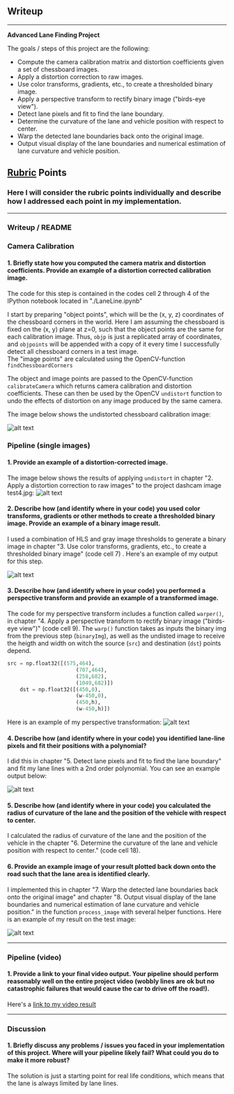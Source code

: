 ## Writeup

---

**Advanced Lane Finding Project**

The goals / steps of this project are the following:

* Compute the camera calibration matrix and distortion coefficients given a set of chessboard images.
* Apply a distortion correction to raw images.
* Use color transforms, gradients, etc., to create a thresholded binary image.
* Apply a perspective transform to rectify binary image ("birds-eye view").
* Detect lane pixels and fit to find the lane boundary.
* Determine the curvature of the lane and vehicle position with respect to center.
* Warp the detected lane boundaries back onto the original image.
* Output visual display of the lane boundaries and numerical estimation of lane curvature and vehicle position.

[//]: # (Image References)

[img01]: ./output_images/camera_cal/calibration_undistorted.jpg "Undistorted Chessboard"
[img02]: ./output_images/image_processing/02_distortion_correction/test4.jpg "Undistorted"
[img03]: ./output_images/image_processing/03_binary_image/test4.jpg "Binary"
[img04]: ./output_images/image_processing/04_binary_warped/test4.jpg "Warp Example"
[img05]: ./output_images/image_processing/05_binary_warped_fit2/test4.jpg "Fit Example"
[img06]: ./output_images/image_processing/08_process_image/test4.jpg "Output"
[video1]: ./project_video_output.mp4 "Video"

## [Rubric](https://review.udacity.com/#!/rubrics/571/view) Points

### Here I will consider the rubric points individually and describe how I addressed each point in my implementation.  

---

### Writeup / README

### Camera Calibration

#### 1. Briefly state how you computed the camera matrix and distortion coefficients. Provide an example of a distortion corrected calibration image.

The code for this step is contained in the codes cell 2 through 4 of the IPython notebook located in "./LaneLine.ipynb"  

I start by preparing "object points", which will be the (x, y, z) coordinates of the chessboard corners in the world. Here I am assuming the chessboard is fixed on the (x, y) plane at z=0, such that the object points are the same for each calibration image.  Thus, `objp` is just a replicated array of coordinates, and `objpoints` will be appended with a copy of it every time I successfully detect all chessboard corners in a test image.  
The "image points" are calculated using the OpenCV-function `findChessboardCorners`

The object and image points are passed to the OpenCV-function `calibrateCamera` which returns camera calibration and distortion coefficients. These can then be used by the OpenCV `undistort` function to undo the effects of distortion on any image produced by the same camera.

The image below shows the undistorted chessboard calibration image:

![alt text][img01]

### Pipeline (single images)

#### 1. Provide an example of a distortion-corrected image.

The image below shows the results of applying `undistort` in chapter "2. Apply a distortion correction to raw images" to the project dashcam image test4.jpg:
![alt text][img02]

#### 2. Describe how (and identify where in your code) you used color transforms, gradients or other methods to create a thresholded binary image.  Provide an example of a binary image result.

I used a  combination of HLS  and gray image thresholds to generate a binary image in chapter "3. Use color transforms, gradients, etc., to create a thresholded binary image" (code cell 7) .  Here's an example of my output for this step.  

![alt text][img03]

#### 3. Describe how (and identify where in your code) you performed a perspective transform and provide an example of a transformed image.

The code for my perspective transform includes a function called `warper()`, in chapter "4. Apply a perspective transform to rectify binary image ("birds-eye view")" (code cell 9). The `warp()` function takes as inputs the binary img from the previous step (`binaryImg`), as well as the undisted image to receive the heigth and width on witch the source (`src`) and destination (`dst`) points depend.  
```python
src = np.float32([(575,464),
                      (707,464), 
                      (258,682), 
                      (1049,682)])
    dst = np.float32([(450,0),
                      (w-450,0),
                      (450,h),
                      (w-450,h)])
```


Here is an example of my perspective transformation:
![alt text][img04]

#### 4. Describe how (and identify where in your code) you identified lane-line pixels and fit their positions with a polynomial?

I did this in chapter "5. Detect lane pixels and fit to find the lane boundary" and fit my lane lines with a 2nd order polynomial. You can see an example output below:

![alt text][img05]

#### 5. Describe how (and identify where in your code) you calculated the radius of curvature of the lane and the position of the vehicle with respect to center.

I calculated the radius of curvature of the lane and the position of the vehicle in the chapter "6. Determine the curvature of the lane and vehicle position with respect to center." (code cell 18).

#### 6. Provide an example image of your result plotted back down onto the road such that the lane area is identified clearly.

I implemented this in chapter "7. Warp the detected lane boundaries back onto the original image" and chapter "8. Output visual display of the lane boundaries and numerical estimation of lane curvature and vehicle position."  in the function `process_image` with several helper functions.  Here is an example of my result on the test image:

![alt text][img06]

---

### Pipeline (video)

#### 1. Provide a link to your final video output.  Your pipeline should perform reasonably well on the entire project video (wobbly lines are ok but no catastrophic failures that would cause the car to drive off the road!).

Here's a [link to my video result](./project_video.mp4)

---

### Discussion

#### 1. Briefly discuss any problems / issues you faced in your implementation of this project.  Where will your pipeline likely fail?  What could you do to make it more robust?

The solution is just a starting point for real life conditions, which means that the lane is always limited by lane lines.
